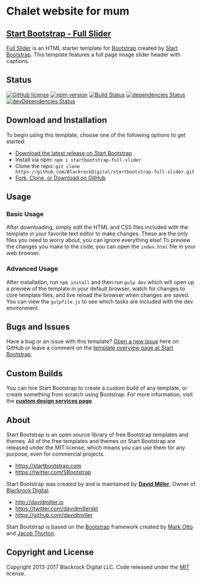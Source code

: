 # Chalet website for mum

## [Start Bootstrap - Full Slider](https://startbootstrap.com/template-overviews/full-slider/)

[Full Slider](http://startbootstrap.com/template-overviews/full-slider/) is an HTML starter template for [Bootstrap](http://getbootstrap.com/) created by [Start Bootstrap](http://startbootstrap.com/). This template features a full page image slider header with captions.

## Status

[![GitHub license](https://img.shields.io/badge/license-MIT-blue.svg)](https://raw.githubusercontent.com/BlackrockDigital/startbootstrap-full-slider/master/LICENSE)
[![npm version](https://img.shields.io/npm/v/startbootstrap-full-slider.svg)](https://www.npmjs.com/package/startbootstrap-full-slider)
[![Build Status](https://travis-ci.org/BlackrockDigital/startbootstrap-full-slider.svg?branch=master)](https://travis-ci.org/BlackrockDigital/startbootstrap-full-slider)
[![dependencies Status](https://david-dm.org/BlackrockDigital/startbootstrap-full-slider/status.svg)](https://david-dm.org/BlackrockDigital/startbootstrap-full-slider)
[![devDependencies Status](https://david-dm.org/BlackrockDigital/startbootstrap-full-slider/dev-status.svg)](https://david-dm.org/BlackrockDigital/startbootstrap-full-slider?type=dev)

## Download and Installation

To begin using this template, choose one of the following options to get started:
* [Download the latest release on Start Bootstrap](https://startbootstrap.com/template-overviews/full-slider/)
* Install via npm: `npm i startbootstrap-full-slider`
* Clone the repo: `git clone https://github.com/BlackrockDigital/startbootstrap-full-slider.git`
* [Fork, Clone, or Download on GitHub](https://github.com/BlackrockDigital/startbootstrap-full-slider)

## Usage

### Basic Usage

After downloading, simply edit the HTML and CSS files included with the template in your favorite text editor to make changes. These are the only files you need to worry about, you can ignore everything else! To preview the changes you make to the code, you can open the `index.html` file in your web browser.

### Advanced Usage

After installation, run `npm install` and then run `gulp dev` which will open up a preview of the template in your default browser, watch for changes to core template files, and live reload the browser when changes are saved. You can view the `gulpfile.js` to see which tasks are included with the dev environment.

## Bugs and Issues

Have a bug or an issue with this template? [Open a new issue](https://github.com/BlackrockDigital/startbootstrap-full-slider/issues) here on GitHub or leave a comment on the [template overview page at Start Bootstrap](http://startbootstrap.com/template-overviews/full-slider/).

## Custom Builds

You can hire Start Bootstrap to create a custom build of any template, or create something from scratch using Bootstrap. For more information, visit the **[custom design services page](https://startbootstrap.com/bootstrap-design-services/)**.

## About

Start Bootstrap is an open source library of free Bootstrap templates and themes. All of the free templates and themes on Start Bootstrap are released under the MIT license, which means you can use them for any purpose, even for commercial projects.

* https://startbootstrap.com
* https://twitter.com/SBootstrap

Start Bootstrap was created by and is maintained by **[David Miller](http://davidmiller.io/)**, Owner of [Blackrock Digital](http://blackrockdigital.io/).

* http://davidmiller.io
* https://twitter.com/davidmillerskt
* https://github.com/davidtmiller

Start Bootstrap is based on the [Bootstrap](http://getbootstrap.com/) framework created by [Mark Otto](https://twitter.com/mdo) and [Jacob Thorton](https://twitter.com/fat).

## Copyright and License

Copyright 2013-2017 Blackrock Digital LLC. Code released under the [MIT](https://github.com/BlackrockDigital/startbootstrap-full-slider/blob/gh-pages/LICENSE) license.
